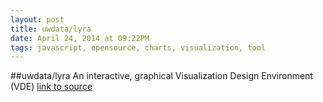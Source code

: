 ```yaml
---
layout: post
title: uwdata/lyra
date: April 24, 2014 at 09:22PM
tags: javascript, opensource, charts, visualization, tool
---
```

##uwdata/lyra
An interactive, graphical Visualization Design Environment (VDE)
[link to source](http://ift.tt/1fCc6sZ) 
